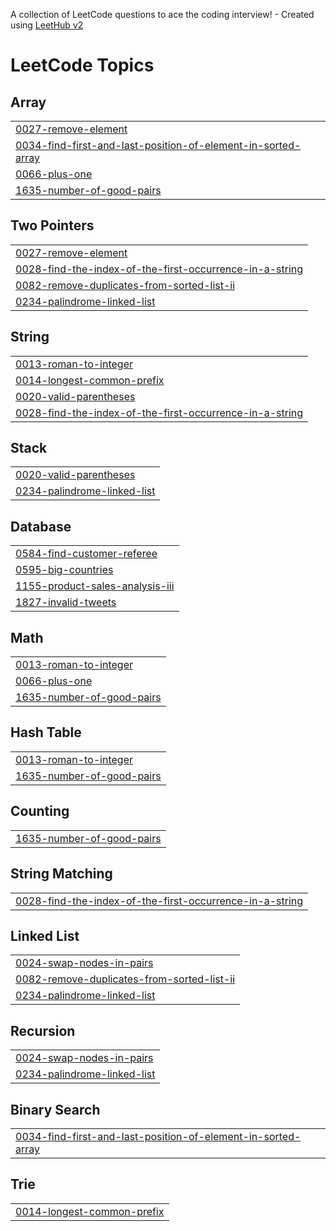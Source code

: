 A collection of LeetCode questions to ace the coding interview! - Created using [LeetHub v2](https://github.com/arunbhardwaj/LeetHub-2.0)
<!---LeetCode Topics Start-->
# LeetCode Topics
## Array
|  |
| ------- |
| [0027-remove-element](https://github.com/Kanhaiya-Kuche19/LeetCode/tree/master/0027-remove-element) |
| [0034-find-first-and-last-position-of-element-in-sorted-array](https://github.com/Kanhaiya-Kuche19/LeetCode/tree/master/0034-find-first-and-last-position-of-element-in-sorted-array) |
| [0066-plus-one](https://github.com/Kanhaiya-Kuche19/LeetCode/tree/master/0066-plus-one) |
| [1635-number-of-good-pairs](https://github.com/Kanhaiya-Kuche19/LeetCode/tree/master/1635-number-of-good-pairs) |
## Two Pointers
|  |
| ------- |
| [0027-remove-element](https://github.com/Kanhaiya-Kuche19/LeetCode/tree/master/0027-remove-element) |
| [0028-find-the-index-of-the-first-occurrence-in-a-string](https://github.com/Kanhaiya-Kuche19/LeetCode/tree/master/0028-find-the-index-of-the-first-occurrence-in-a-string) |
| [0082-remove-duplicates-from-sorted-list-ii](https://github.com/Kanhaiya-Kuche19/LeetCode/tree/master/0082-remove-duplicates-from-sorted-list-ii) |
| [0234-palindrome-linked-list](https://github.com/Kanhaiya-Kuche19/LeetCode/tree/master/0234-palindrome-linked-list) |
## String
|  |
| ------- |
| [0013-roman-to-integer](https://github.com/Kanhaiya-Kuche19/LeetCode/tree/master/0013-roman-to-integer) |
| [0014-longest-common-prefix](https://github.com/Kanhaiya-Kuche19/LeetCode/tree/master/0014-longest-common-prefix) |
| [0020-valid-parentheses](https://github.com/Kanhaiya-Kuche19/LeetCode/tree/master/0020-valid-parentheses) |
| [0028-find-the-index-of-the-first-occurrence-in-a-string](https://github.com/Kanhaiya-Kuche19/LeetCode/tree/master/0028-find-the-index-of-the-first-occurrence-in-a-string) |
## Stack
|  |
| ------- |
| [0020-valid-parentheses](https://github.com/Kanhaiya-Kuche19/LeetCode/tree/master/0020-valid-parentheses) |
| [0234-palindrome-linked-list](https://github.com/Kanhaiya-Kuche19/LeetCode/tree/master/0234-palindrome-linked-list) |
## Database
|  |
| ------- |
| [0584-find-customer-referee](https://github.com/Kanhaiya-Kuche19/LeetCode/tree/master/0584-find-customer-referee) |
| [0595-big-countries](https://github.com/Kanhaiya-Kuche19/LeetCode/tree/master/0595-big-countries) |
| [1155-product-sales-analysis-iii](https://github.com/Kanhaiya-Kuche19/LeetCode/tree/master/1155-product-sales-analysis-iii) |
| [1827-invalid-tweets](https://github.com/Kanhaiya-Kuche19/LeetCode/tree/master/1827-invalid-tweets) |
## Math
|  |
| ------- |
| [0013-roman-to-integer](https://github.com/Kanhaiya-Kuche19/LeetCode/tree/master/0013-roman-to-integer) |
| [0066-plus-one](https://github.com/Kanhaiya-Kuche19/LeetCode/tree/master/0066-plus-one) |
| [1635-number-of-good-pairs](https://github.com/Kanhaiya-Kuche19/LeetCode/tree/master/1635-number-of-good-pairs) |
## Hash Table
|  |
| ------- |
| [0013-roman-to-integer](https://github.com/Kanhaiya-Kuche19/LeetCode/tree/master/0013-roman-to-integer) |
| [1635-number-of-good-pairs](https://github.com/Kanhaiya-Kuche19/LeetCode/tree/master/1635-number-of-good-pairs) |
## Counting
|  |
| ------- |
| [1635-number-of-good-pairs](https://github.com/Kanhaiya-Kuche19/LeetCode/tree/master/1635-number-of-good-pairs) |
## String Matching
|  |
| ------- |
| [0028-find-the-index-of-the-first-occurrence-in-a-string](https://github.com/Kanhaiya-Kuche19/LeetCode/tree/master/0028-find-the-index-of-the-first-occurrence-in-a-string) |
## Linked List
|  |
| ------- |
| [0024-swap-nodes-in-pairs](https://github.com/Kanhaiya-Kuche19/LeetCode/tree/master/0024-swap-nodes-in-pairs) |
| [0082-remove-duplicates-from-sorted-list-ii](https://github.com/Kanhaiya-Kuche19/LeetCode/tree/master/0082-remove-duplicates-from-sorted-list-ii) |
| [0234-palindrome-linked-list](https://github.com/Kanhaiya-Kuche19/LeetCode/tree/master/0234-palindrome-linked-list) |
## Recursion
|  |
| ------- |
| [0024-swap-nodes-in-pairs](https://github.com/Kanhaiya-Kuche19/LeetCode/tree/master/0024-swap-nodes-in-pairs) |
| [0234-palindrome-linked-list](https://github.com/Kanhaiya-Kuche19/LeetCode/tree/master/0234-palindrome-linked-list) |
## Binary Search
|  |
| ------- |
| [0034-find-first-and-last-position-of-element-in-sorted-array](https://github.com/Kanhaiya-Kuche19/LeetCode/tree/master/0034-find-first-and-last-position-of-element-in-sorted-array) |
## Trie
|  |
| ------- |
| [0014-longest-common-prefix](https://github.com/Kanhaiya-Kuche19/LeetCode/tree/master/0014-longest-common-prefix) |
<!---LeetCode Topics End-->